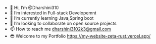 - 👋 Hi, I’m @Dharshini310
- 👀 I’m interested in Full-stack Developemnt
- 🌱 I’m currently learning Java,Spring boot
- 💞️ I’m looking to collaborate on open source projects
- 📫 How to reach me dharshini3102k3@gmail.com
- 😎 Welcome to my Portfolio https://my-website-zeta-rust.vercel.app/


<!---
Dharshini310/Dharshini310 is a ✨ special ✨ repository because its `README.md` (this file) appears on your GitHub profile.
You can click the Preview link to take a look at your changes.
--->
